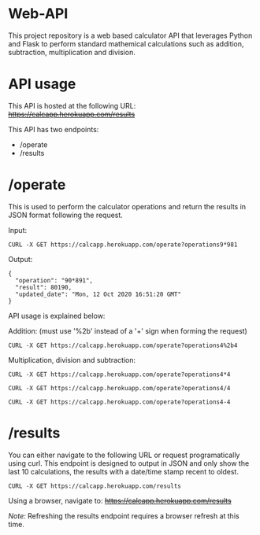 # Web-API

This project repository is a web based calculator API that leverages Python and Flask to perform standard mathemical calculations such as addition, subtraction, multiplication and division.

# API usage

This API is hosted at the following URL: ~~https://calcapp.herokuapp.com/results~~

This API has two endpoints:
- /operate
- /results

# /operate

This is used to perform the calculator operations and return the results in JSON format following the request. 

Input:
```
CURL -X GET https://calcapp.herokuapp.com/operate?operations9*981
```
Output:
```
{
  "operation": "90*891",
  "result": 80190,
  "updated_date": "Mon, 12 Oct 2020 16:51:20 GMT"
}
```
API usage is explained below:

Addition: (must use '%2b' instead of a '+' sign when forming the request)
```
CURL -X GET https://calcapp.herokuapp.com/operate?operations4%2b4
```
Multiplication, division and subtraction:
```
CURL -X GET https://calcapp.herokuapp.com/operate?operations4*4

CURL -X GET https://calcapp.herokuapp.com/operate?operations4/4

CURL -X GET https://calcapp.herokuapp.com/operate?operations4-4
```
# /results

You can either navigate to the following URL or request programatically using curl. This endpoint is designed to output in JSON and only show the last 10 calculations, the results with a date/time stamp recent to oldest.
```
CURL -X GET https://calcapp.herokuapp.com/results
````
Using a browser, navigate to: ~~https://calcapp.herokuapp.com/results~~

*Note:* Refreshing the results endpoint requires a browser refresh at this time.
